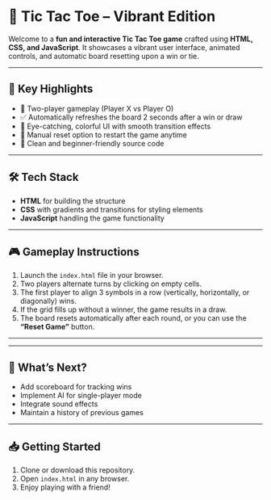 # 🎨 Tic Tac Toe – Vibrant Edition

Welcome to a **fun and interactive Tic Tac Toe game** crafted using **HTML, CSS, and JavaScript**. It showcases a vibrant user interface, animated controls, and automatic board resetting upon a win or tie.

---

## 📌 Key Highlights

- 🧠 Two-player gameplay (Player X vs Player O)
- ✅ Automatically refreshes the board 2 seconds after a win or draw
- 🎨 Eye-catching, colorful UI with smooth transition effects
- 🔁 Manual reset option to restart the game anytime
- 🧱 Clean and beginner-friendly source code

---

## 🛠 Tech Stack

- **HTML** for building the structure  
- **CSS** with gradients and transitions for styling elements  
- **JavaScript** handling the game functionality

---

## 🎮 Gameplay Instructions

1. Launch the `index.html` file in your browser.
2. Two players alternate turns by clicking on empty cells.
3. The first player to align 3 symbols in a row (vertically, horizontally, or diagonally) wins.
4. If the grid fills up without a winner, the game results in a draw.
5. The board resets automatically after each round, or you can use the **“Reset Game”** button.

---



---

## 🔄 What’s Next?

- Add scoreboard for tracking wins
- Implement AI for single-player mode
- Integrate sound effects
- Maintain a history of previous games

---

## 📥 Getting Started

1. Clone or download this repository.
2. Open `index.html` in any browser.
3. Enjoy playing with a friend!
